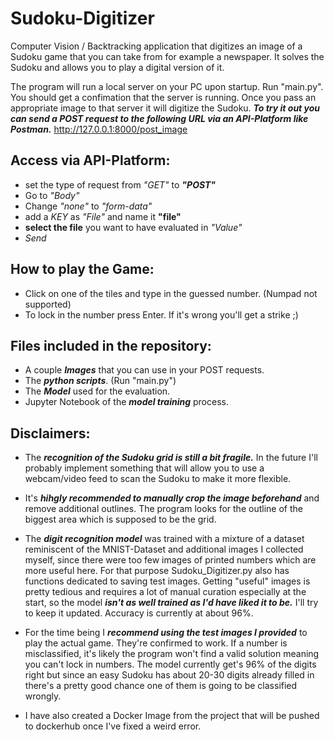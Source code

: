 # Sudoku-Digitizer
Computer Vision / Backtracking application that digitizes an image of a Sudoku game that you can take from for example a newspaper. It solves the Sudoku and allows you to play a digital version of it.

The program will run a local server on your PC upon startup. Run "main.py". You should get a confimation that the server is running. Once you pass an appropriate image to that server it will digitize the Sudoku. 
***To try it out you can send a POST request to the following URL via an API-Platform like Postman.***
http://127.0.0.1:8000/post_image

## Access via API-Platform: 
- set the type of request from *"GET"* to ***"POST"***
- Go to *"Body"*
- Change *"none"* to *"form-data"*
- add a *KEY* as *"File"* and name it **"file"**
- **select the file** you want to have evaluated in *"Value"*
- *Send*

## How to play the Game:
- Click on one of the tiles and type in the guessed number. (Numpad not supported)
- To lock in the number press Enter. If it's wrong you'll get a strike ;)

## Files included in the repository:
- A couple ***Images*** that you can use in your POST requests. 
- The ***python scripts***. (Run "main.py")
- The ***Model*** used for the evaluation. 
- Jupyter Notebook of the ***model training*** process.

## Disclaimers:
- The ***recognition of the Sudoku grid is still a bit fragile.*** In the future I'll probably implement something that will allow you to use a webcam/video feed to scan the Sudoku to make it more flexible. 
- It's ***hihgly recommended to manually crop the image beforehand*** and remove additional outlines. The program looks for the outline of the biggest area which is supposed to be the grid. 
 
- The ***digit recognition model*** was trained with a mixture of a dataset reminiscent of the MNIST-Dataset and additional images I collected myself, since there were too few images of printed numbers which are more useful here. For that purpose Sudoku_Digitizer.py also has functions dedicated to saving test images. Getting "useful" images is pretty tedious and requires a lot of manual curation especially at the start, so the model ***isn't as well trained as I'd have liked it to be.*** I'll try to keep it updated. Accuracy is currently at about 96%. 
- For the time being I ***recommend using the test images I provided*** to play the actual game. They're confirmed to work. If a number is misclassified, it's likely the program won't find a valid solution meaning you can't lock in numbers. The model currently get's 96% of the digits right but since an easy Sudoku has about 20-30 digits already filled in there's a pretty good chance one of them is going to be classified wrongly. 

- I have also created a Docker Image from the project that will be pushed to dockerhub once I've fixed a weird error. 
